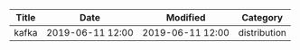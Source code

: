 | Title                | Date             | Modified         | Category          |
|:--------------------:|:----------------:|:----------------:|:-----------------:|
| kafka                | 2019-06-11 12:00 | 2019-06-11 12:00 | distribution      |



